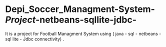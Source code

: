 # Depi_Soccer_Managment-System-_Project_-netbeans-sqllite-jdbc-
It is a project for Football Managment System using ( java - sql - netbeans - sql lite - Jdbc connectivity) .
